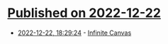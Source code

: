 # [Published on 2022-12-22](index.md)

* [2022-12-22, 18:29:24](https://news.ycombinator.com/item?id=34096668) - [Infinite Canvas](https://infinitecanvas.tools/)
